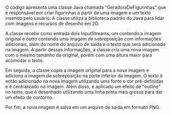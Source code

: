 O código apresenta uma classe Java chamada "GeradoraDeFigurinhas" que é responsável por criar figurinhas a partir de uma imagem e um texto inserido pelo usuário. A classe utiliza a biblioteca padrão do Java para lidar com imagens e recursos de desenho em 2D.

A classe recebe como entrada dois InputStreams, um contendo a imagem original e outro contendo uma imagem de sobreposição com informações adicionais, além do nome do arquivo de saída e o texto que será adicionado na imagem. A partir dessas informações, a classe cria uma nova imagem com o mesmo tamanho da original, porém com uma altura maior para acomodar o texto.

Em seguida, a classe copia a imagem original para a nova imagem e adiciona a imagem de sobreposição na parte inferior da imagem. O texto é então adicionado na nova imagem utilizando uma fonte e cor pré-definidas e é centralizado na imagem. Além disso, é aplicado um efeito de "outline" no texto, que é desenhado utilizando uma linha preta mais grossa para dar um efeito de contorno.

Por fim, a nova imagem é salva em um arquivo de saída em formato PNG.